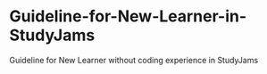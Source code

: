 # Guideline-for-New-Learner-in-StudyJams
Guideline for New Learner without coding experience in StudyJams
